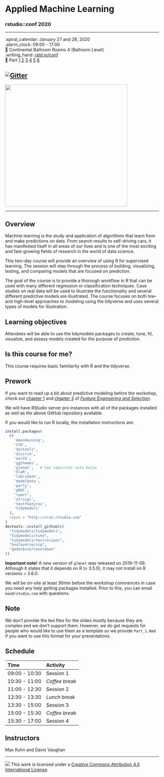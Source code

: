 # Applied Machine Learning

### rstudio::conf 2020

-----

:spiral\_calendar: January 27 and 28, 2020<br/>
:alarm\_clock: 09:00 - 17:00<br/>
:hotel: Continental Ballroom Rooms 4 (Ballroom Level)<br/>
:writing\_hand: [rstd.io/conf](http://rstd.io/conf)<br/>
:ledger: Part [1](https://rstudio-conf-2020.github.io/applied-ml/Part_1.html) [2](https://rstudio-conf-2020.github.io/applied-ml/Part_2.html) [3](https://rstudio-conf-2020.github.io/applied-ml/Part_3.html) [4](https://rstudio-conf-2020.github.io/applied-ml/Part_4.html) [5](https://rstudio-conf-2020.github.io/applied-ml/Part_5.html) [6](https://rstudio-conf-2020.github.io/applied-ml/Part_6.html)

## [![Gitter](https://badges.gitter.im/conf2020-applied-ml/community.svg)](https://gitter.im/conf2020-applied-ml/community?utm_source=badge&utm_medium=badge&utm_campaign=pr-badge)

<img src="https://github.com/rstudio-conf-2020/applied-ml/raw/master/images/rotate.gif" width="400" align="middle" class="center">

-----

## Overview

Machine learning is the study and application of algorithms that learn from and make predictions on data. From search results to self-driving cars, it has manifested itself in all areas of our lives and is one of the most exciting and fast-growing fields of research in the world of data science.

This two-day course will provide an overview of using R for supervised learning. The session will step through the process of building, visualizing, testing, and comparing models that are focused on prediction.

The goal of the course is to provide a thorough workflow in R that can be used with many different regression or classification techniques. Case studies on real data will be used to illustrate the functionality and several different predictive models are illustrated. The course focuses on both low- and high-level approaches to modeling using the tidyverse and uses several types of models for illustration.

## Learning objectives

Attendees will be able to use the tidymodels packages to create, tune, fit, visualize, and assess models created for the purpose of prediction.

## Is this course for me?

This course requires basic familiarity with R and the tidyverse.

## Prework

If you want to read up a bit about predictive modeling before the workshop, check out [chapter 1](https://bookdown.org/max/FES/intro-intro.html) and [chapter 3](https://bookdown.org/max/FES/review-predictive-modeling-process.html) of [*Feature Engineering and Selection*](https://bookdown.org/max/FES/).

We will have RStudio server pro instances with all of the packages installed as well as the above GitHub repository available.

If you would like to run R locally, the installation instructions are:

``` r
install.packages(
  c(
    'AmesHousing',
    'C50',
    'devtools',
    'discrim',
    'earth',
    'ggthemes',
    'glmnet',   # See important note below
    'klaR',
    'lubridate',
    'modeldata',
    'party',
    'pROC',
    'rpart',
    'stringr',
    'textfeatures',
    'tidymodels'
  ),
  repos = "http://cran.rstudio.com"
)
devtools::install_github(c(
  "tidymodels/tidymodels",
  "tidymodels/tune",
  "tidymodels/textrecipes",
  "koalaverse/vip",
  "gadenbuie/countdown"
))
```

**Important note\!** A new version of `glmnet` was released on 2019-11-09. Although it states that it depends on R (≥ 3.5.0), it may not install on R versions \< 3.6.0.

We will be on-site at least 30min before the workshop commences in case you need any help getting packages installed. Prior to this, you can email `max@rstudio.com` with questions.

## Note

We don’t provide the `Rmd` files for the slides mostly because they are complex and we don’t support them. However, we do get requests for people who would like to use them as a template so we provide `Part_1.Rmd` if you want to use this format for your presentations.

## Schedule

| Time          | Activity       |
| :------------ | :------------- |
| 09:00 - 10:30 | Session 1      |
| 10:30 - 11:00 | *Coffee break* |
| 11:00 - 12:30 | Session 2      |
| 12:30 - 13:30 | *Lunch break*  |
| 13:30 - 15:00 | Session 3      |
| 15:00 - 15:30 | *Coffee break* |
| 15:30 - 17:00 | Session 4      |

## Instructors

Max Kuhn and Davis Vaughan

-----

![](https://i.creativecommons.org/l/by/4.0/88x31.png) This work is licensed under a [Creative Commons Attribution 4.0 International License](https://creativecommons.org/licenses/by/4.0/).
